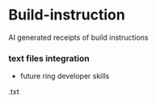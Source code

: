 # Build-instruction
AI generated receipts of build instructions



### text files integration

- future ring developer skills

.txt
